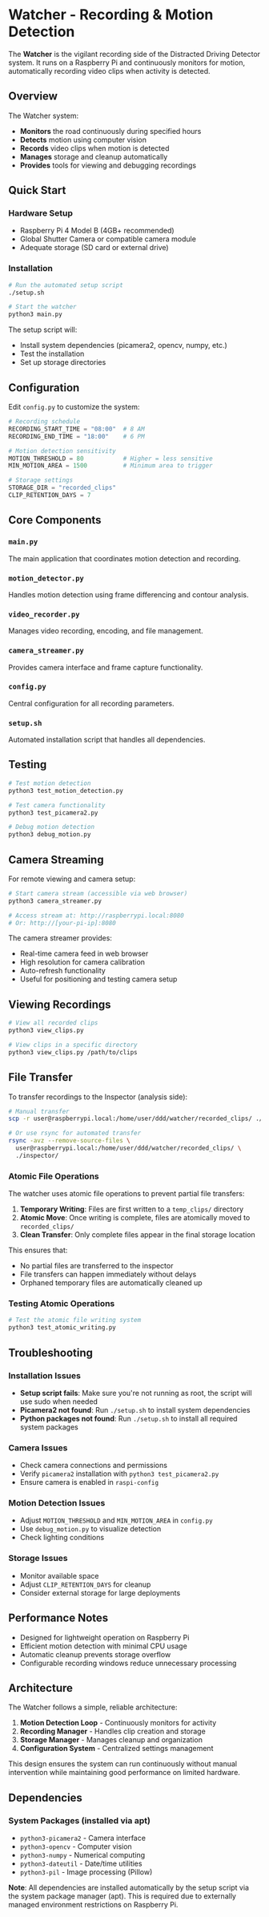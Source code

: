 # Watcher - Recording & Motion Detection

The **Watcher** is the vigilant recording side of the Distracted Driving Detector system. It runs on a Raspberry Pi and continuously monitors for motion, automatically recording video clips when activity is detected.

## Overview

The Watcher system:
- **Monitors** the road continuously during specified hours
- **Detects** motion using computer vision
- **Records** video clips when motion is detected
- **Manages** storage and cleanup automatically
- **Provides** tools for viewing and debugging recordings

## Quick Start

### Hardware Setup
- Raspberry Pi 4 Model B (4GB+ recommended)
- Global Shutter Camera or compatible camera module
- Adequate storage (SD card or external drive)

### Installation

```bash
# Run the automated setup script
./setup.sh

# Start the watcher
python3 main.py
```

The setup script will:
- Install system dependencies (picamera2, opencv, numpy, etc.)
- Test the installation
- Set up storage directories

## Configuration

Edit `config.py` to customize the system:

```python
# Recording schedule
RECORDING_START_TIME = "08:00"  # 8 AM
RECORDING_END_TIME = "18:00"    # 6 PM

# Motion detection sensitivity
MOTION_THRESHOLD = 80           # Higher = less sensitive
MIN_MOTION_AREA = 1500          # Minimum area to trigger

# Storage settings
STORAGE_DIR = "recorded_clips"
CLIP_RETENTION_DAYS = 7
```

## Core Components

### `main.py`
The main application that coordinates motion detection and recording.

### `motion_detector.py`
Handles motion detection using frame differencing and contour analysis.

### `video_recorder.py`
Manages video recording, encoding, and file management.

### `camera_streamer.py`
Provides camera interface and frame capture functionality.

### `config.py`
Central configuration for all recording parameters.

### `setup.sh`
Automated installation script that handles all dependencies.

## Testing

```bash
# Test motion detection
python3 test_motion_detection.py

# Test camera functionality
python3 test_picamera2.py

# Debug motion detection
python3 debug_motion.py
```

## Camera Streaming

For remote viewing and camera setup:

```bash
# Start camera stream (accessible via web browser)
python3 camera_streamer.py

# Access stream at: http://raspberrypi.local:8080
# Or: http://[your-pi-ip]:8080
```

The camera streamer provides:
- Real-time camera feed in web browser
- High resolution for camera calibration
- Auto-refresh functionality
- Useful for positioning and testing camera setup

## Viewing Recordings

```bash
# View all recorded clips
python3 view_clips.py

# View clips in a specific directory
python3 view_clips.py /path/to/clips
```

## File Transfer

To transfer recordings to the Inspector (analysis side):

```bash
# Manual transfer
scp -r user@raspberrypi.local:/home/user/ddd/watcher/recorded_clips/ ./inspector/

# Or use rsync for automated transfer
rsync -avz --remove-source-files \
  user@raspberrypi.local:/home/user/ddd/watcher/recorded_clips/ \
  ./inspector/
```

### Atomic File Operations

The watcher uses atomic file operations to prevent partial file transfers:

1. **Temporary Writing**: Files are first written to a `temp_clips/` directory
2. **Atomic Move**: Once writing is complete, files are atomically moved to `recorded_clips/`
3. **Clean Transfer**: Only complete files appear in the final storage location

This ensures that:
- No partial files are transferred to the inspector
- File transfers can happen immediately without delays
- Orphaned temporary files are automatically cleaned up

### Testing Atomic Operations

```bash
# Test the atomic file writing system
python3 test_atomic_writing.py
```

## Troubleshooting

### Installation Issues
- **Setup script fails**: Make sure you're not running as root, the script will use sudo when needed
- **Picamera2 not found**: Run `./setup.sh` to install system dependencies
- **Python packages not found**: Run `./setup.sh` to install all required system packages

### Camera Issues
- Check camera connections and permissions
- Verify `picamera2` installation with `python3 test_picamera2.py`
- Ensure camera is enabled in `raspi-config`

### Motion Detection Issues
- Adjust `MOTION_THRESHOLD` and `MIN_MOTION_AREA` in `config.py`
- Use `debug_motion.py` to visualize detection
- Check lighting conditions

### Storage Issues
- Monitor available space
- Adjust `CLIP_RETENTION_DAYS` for cleanup
- Consider external storage for large deployments

## Performance Notes

- Designed for lightweight operation on Raspberry Pi
- Efficient motion detection with minimal CPU usage
- Automatic cleanup prevents storage overflow
- Configurable recording windows reduce unnecessary processing

## Architecture

The Watcher follows a simple, reliable architecture:
1. **Motion Detection Loop** - Continuously monitors for activity
2. **Recording Manager** - Handles clip creation and storage
3. **Storage Manager** - Manages cleanup and organization
4. **Configuration System** - Centralized settings management

This design ensures the system can run continuously without manual intervention while maintaining good performance on limited hardware.

## Dependencies

### System Packages (installed via apt)
- `python3-picamera2` - Camera interface
- `python3-opencv` - Computer vision
- `python3-numpy` - Numerical computing
- `python3-dateutil` - Date/time utilities
- `python3-pil` - Image processing (Pillow)

**Note**: All dependencies are installed automatically by the setup script via the system package manager (apt). This is required due to externally managed environment restrictions on Raspberry Pi.